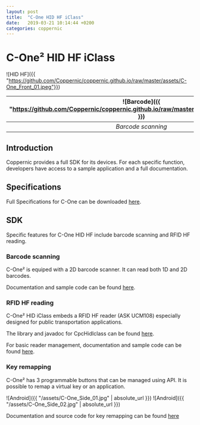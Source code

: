 ```yaml
---
layout: post
title:  "C-One HID HF iClass"
date:   2019-03-21 10:14:44 +0200
categories: coppernic
---
```


C-One² HID HF iClass
============

![HID HF]({{ "https://github.com/Coppernic/coppernic.github.io/raw/master/assets/C-One_Front_01.jpeg"}})


|![Barcode]({{ "https://github.com/Coppernic/coppernic.github.io/raw/master/assets/barcode_blue.png" }})| ![RFID]({{ "https://github.com/Coppernic/coppernic.github.io/raw/master/assets/rfid_blue.png"}}) | ![Android]({{ "https://github.com/Coppernic/coppernic.github.io/raw/master/assets/android_blue.png"}}) |
|:---:|:---:|:---:|
|*Barcode scanning*|*RFID HF/LF*|*Key remapping*|

Introduction
------------

Coppernic provides a full SDK for its devices. For each specific function, developers have access to a sample application and a full documentation.

Specifications
--------------

Full Specifications for C-One can be downloaded [here](https://www.coppernic.fr/wp-content/uploads/Documentation/C-one/specification-c-one-fr.pdf).

SDK
---

Specific features for C-One HID HF include barcode scanning and RFID HF reading.


### Barcode scanning

C-One² is equiped with a 2D barcode scanner. It can read both 1D and 2D barcodes.

Documentation and sample code can be found [here](https://github.com/Coppernic/ScanSample).

 
### RFID HF reading

C-One² HID iClass embeds a RFID HF reader (ASK UCM108) especially designed for public transportation applications.

The library and javadoc for CpcHidIclass can be found [here](https://artifactory.coppernic.fr/artifactory/webapp/#/artifacts/browse/tree/General/libs-release/fr/coppernic/sdk/hid/iclassProx/CpcHidIClassProx).

For basic reader management, documentation and sample code can be found [here](https://github.com/Coppernic/HidIclassSample).


### Key remapping

C-One² has 3 programmable buttons that can be managed using API. It is possible to remap a virtual key or an application.

![Android]({{ "/assets/C-One_Side_01.jpg" | absolute_url }}) ![Android]({{ "/assets/C-One_Side_02.jpg" | absolute_url }})

Documentation and source code for key remapping can be found [here](https://github.com/Coppernic/KeyRemappingSample)
